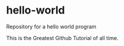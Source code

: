 # hello-world
Repository for a hello world program


This is the Greatest Github Tutorial of all time.
